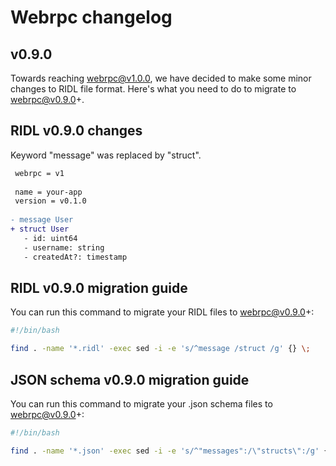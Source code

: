 # Webrpc changelog

## v0.9.0

Towards reaching webrpc@v1.0.0, we have decided to make some minor changes to RIDL file format. Here's what you need to do to migrate to webrpc@v0.9.0+.

## RIDL v0.9.0 changes

Keyword "message" was replaced by "struct".

```diff
 webrpc = v1
 
 name = your-app
 version = v0.1.0
 
- message User
+ struct User
   - id: uint64
   - username: string
   - createdAt?: timestamp
```

## RIDL v0.9.0 migration guide

You can run this command to migrate your RIDL files to webrpc@v0.9.0+:

```bash
#!/bin/bash

find . -name '*.ridl' -exec sed -i -e 's/^message /struct /g' {} \;
```

## JSON schema v0.9.0 migration guide

You can run this command to migrate your .json schema files to webrpc@v0.9.0+:

```bash
#!/bin/bash

find . -name '*.json' -exec sed -i -e 's/^"messages":/\"structs\":/g' {} \;
```
